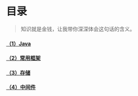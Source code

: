 # 目录

> 知识就是金钱，让我带你深深体会这句话的含义。

#### [（1）Java](#)
#### [（2）常用框架](#)
#### [（3）存储](#)
#### [（4）中间件](#)
